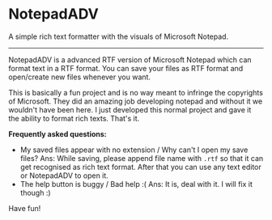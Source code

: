 # NotepadADV
A simple rich text formatter with the visuals of Microsoft Notepad.

---------------------------------------------------------------------------------------

NotepadADV is a advanced RTF version of Microsoft Notepad which can format text in a RTF format. You can save your files as RTF format and open/create new files whenever you want. 

This is basically a fun project and is no way meant to infringe the copyrights of Microsoft. They did an amazing job developing notepad and without it we wouldn't have been here. I just developed this normal project and gave it the ability to format rich texts. That's it.

**Frequently asked questions:**
- My saved files appear with no extension / Why can't I open my save files?
Ans: While saving, please append file name with `.rtf` so that it can get recognised as rich text format. After that you can use any text editor or NotepadADV to open it.
- The help button is buggy / Bad help :(
Ans: It is, deal with it. I will fix it though :)


Have fun!
